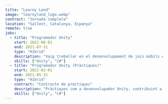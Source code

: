 ```yaml
---
title: "Learny Land"
image: "learnyland_logo.webp"
contract: "Jornada completa"
location: "Sallent, Catalunya, Espanya"
remote: true
jobs:
  - title: "Programador Unity"
    start: 2021-06-01
    end: 2021-07-31
    type: "Híbrid"
    description: "Vaig treballar en el desenvolupament de jocs mòbils educatius per a infants, centrant-me en experiències atractives i adequades per a l'edat. Vaig col·laborar amb dissenyadors i educadors per traduir objectius d'aprenentatge en mecàniques interactives. Vaig utilitzar Unity per crear jocs per a Android i iOS, prestant atenció a la usabilitat, accessibilitat i rendiment en dispositius de gamma baixa."
    skills: ["Unity", "C#"]
  - title: "Programador Unity (Pràctiques)"
    start: 2021-02-01
    end: 2021-05-31
    type: "Híbrid"
    contract: "Contracte de pràctiques"
    description: "Pràctiques com a desenvolupador Unity, contribuint a les primeres fases del desenvolupament de jocs educatius mòbils. Vaig ajudar en prototipat, correcció d'errors i millores d'UI, adquirint experiència professional en un entorn col·laboratiu."
    skills: ["Unity", "C#"]
---
```

